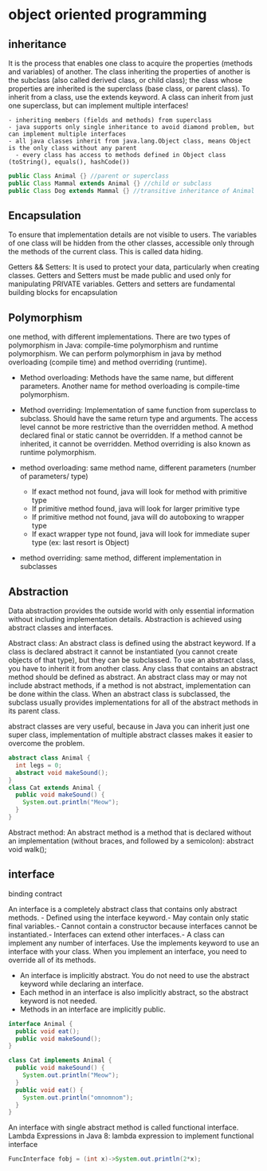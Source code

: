 # object oriented programming

## inheritance

It is the process that enables one class to acquire the properties (methods and variables) of another. The class inheriting the properties of another is the subclass (also called derived class, or child class); the class whose properties are inherited is the superclass (base class, or parent class). To inherit from a class, use the extends keyword. A class can inherit from just one superclass, but can implement multiple interfaces!

    - inheriting members (fields and methods) from superclass
    - java supports only single inheritance to avoid diamond problem, but can implement multiple interfaces
    - all java classes inherit from java.lang.Object class, means Object is the only class without any parent
      - every class has access to methods defined in Object class (toString(), equals(), hashCode())

```java
public Class Animal {} //parent or superclass
public Class Mammal extends Animal {} //child or subclass
public Class Dog extends Mammal {} //transitive inheritance of Animal
```

## Encapsulation

To ensure that implementation details are not visible to users. The variables of one class will be hidden from the other classes, accessible only through the methods of the current class. This is called data hiding.

Getters && Setters: It is used to protect your data, particularly when creating classes. Getters and Setters must be made public and used only for manipulating PRIVATE variables. Getters and setters are fundamental building blocks for encapsulation

## Polymorphism

one method, with different implementations. There are two types of polymorphism in Java: compile-time polymorphism and runtime polymorphism. We can perform polymorphism in java by method overloading (compile time) and method overriding (runtime).

- Method overloading: Methods have the same name, but different parameters. Another name for method overloading is compile-time polymorphism.

- Method overriding: Implementation of same function from superclass to subclass.  Should have the same return type and arguments. The access level cannot be more restrictive than the overridden method.  A method declared final or static cannot be overridden.  If a method cannot be inherited, it cannot be overridden. Method overriding is also known as runtime polymorphism.

- method overloading: same method name, different parameters (number of parameters/ type)
  - If exact method not found, java will look for method with primitive type
  - If primitive method found, java will look for larger primitive type
  - If primitive method not found, java will do autoboxing to wrapper type
  - If exact wrapper type not found, java will look for immediate super type (ex: last resort is Object)
- method overriding: same method, different implementation in subclasses
  
## Abstraction

Data abstraction provides the outside world with only essential information without including implementation details. Abstraction is achieved using abstract classes and interfaces.

Abstract class: An abstract class is defined using the abstract keyword. If a class is declared abstract it cannot be instantiated (you cannot create objects of that type), but they can be subclassed. To use an abstract class, you have to inherit it from another class. Any class that contains an abstract method should be defined as abstract. An abstract class may or may not include abstract methods, if a method is not abstract, implementation can be done within the class. When an abstract class is subclassed, the subclass usually provides implementations for all of the abstract methods in its parent class.

abstract classes are very useful, because in Java you can inherit just one super class, implementation of multiple abstract classes makes it easier to overcome the problem.

```java
abstract class Animal {
  int legs = 0;
  abstract void makeSound();
}
class Cat extends Animal {
  public void makeSound() {
    System.out.println("Meow");
  }
}
```

Abstract method: An abstract method is a method that is declared without an implementation (without braces, and followed by a semicolon): abstract void walk();

## interface

binding contract

An interface is a completely abstract class that contains only abstract methods. - Defined using the interface keyword.- May contain only static final variables.- Cannot contain a constructor because interfaces cannot be instantiated.- Interfaces can extend other interfaces.- A class can implement any number of interfaces. Use the implements keyword to use an interface with your class. When you implement an interface, you need to override all of its methods.

- An interface is implicitly abstract. You do not need to use the abstract keyword while declaring an interface.
- Each method in an interface is also implicitly abstract, so the abstract keyword is not needed.
- Methods in an interface are implicitly public.

```java
interface Animal {
  public void eat();
  public void makeSound();
}

class Cat implements Animal {
  public void makeSound() {
    System.out.println("Meow");
  }
  public void eat() {
    System.out.println("omnomnom");
  }
}
```

An interface with single abstract method is called functional interface. Lambda Expressions in Java 8: lambda expression to implement functional interface

```java
FuncInterface fobj = (int x)->System.out.println(2*x); 
```
